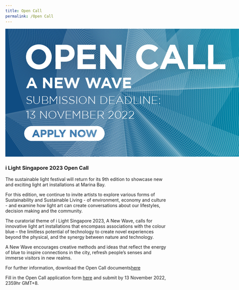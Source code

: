 ```yaml
---
title: Open Call
permalink: /Open Call
---
```


<div style="width:800px"><img src="/images/iLSGOpenCall.jpg" alt="i Light Singapore Open Call" /></div>

### **i Light Singapore 2023 Open Call**

The sustainable light festival will return for its 9th edition to showcase new and exciting light art installations at Marina Bay.

For this edition, we continue to invite artists to explore various forms of Sustainability and Sustainable Living - of environment, economy and culture - and examine how light art can create conversations about our lifestyles, decision making and the community.

The curatorial theme of i Light Singapore 2023, A New Wave, calls for innovative light art installations that encompass associations with the colour blue – the limitless potential of technology to create novel experiences beyond the physical, and the synergy between nature and technology. 

A New Wave encourages creative methods and ideas that reflect the energy of blue to inspire connections in the city, refresh people’s senses and immerse visitors in new realms. 

For further information, download the Open Call documents[here](https://www.ilightsingapore.gov.sg/-/media/iLSG2023Image/i-Light-Singapore-2023---Open-Call.pdf)

Fill in the Open Call application form [here](https://forms.gle/XKDSqi3wo1KNoKGq9) and submit by 13 November 2022, 2359hr GMT+8.

